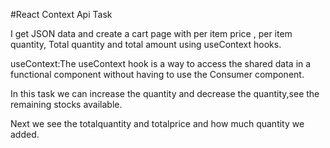 #React Context Api Task

I get JSON data and create a cart page with per item price , per item quantity,
Total quantity and total amount using useContext hooks.

useContext:The useContext hook is a way to access the shared data in a functional component without having to use the Consumer component.

In this task we can increase the quantity and decrease the quantity,see the remaining stocks available.

Next we see the totalquantity and totalprice and how much quantity we added. 



